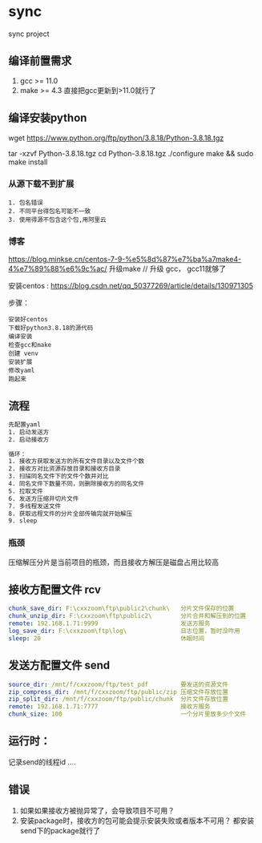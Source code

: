 # sync

sync project

## 编译前置需求

1. gcc >= 11.0
2. make >= 4.3
   直接把gcc更新到>11.0就行了

## 编译安装python

wget https://www.python.org/ftp/python/3.8.18/Python-3.8.18.tgz

tar -xzvf Python-3.8.18.tgz
cd Python-3.8.18.tgz
./configure
make && sudo make install

### 从源下载不到扩展

```
1. 包名错误
2. 不同平台得包名可能不一致
3. 使用得源不包含这个包,用阿里云
```

### 博客

https://blog.minkse.cn/centos-7-9-%e5%8d%87%e7%ba%a7make4-4%e7%89%88%e6%9c%ac/   升级make // 升级 gcc， gcc11就够了

安装centos : https://blog.csdn.net/qq_50377269/article/details/130971305

步骤：

```
安装好centos
下载好python3.8.18的源代码
编译安装
检查gcc和make
创建 venv
安装扩展
修改yaml
跑起来
```

## 流程

```txt
先配置yaml
1. 启动发送方
2. 启动接收方

循环：
1. 接收方获取发送方的所有文件目录以及文件个数
2. 接收方对比资源存放目录和接收方目录
3. 扫描同名文件下的文件个数并对比
4. 同名文件下数量不同，则删除接收方的同名文件
5. 拉取文件
6. 发送方压缩并切片文件
7. 多线程发送文件
8. 获取远程文件的分片全部传输完就开始解压
9. sleep
```


### 瓶颈
压缩解压分片是当前项目的瓶颈，而且接收方解压是磁盘占用比较高

## 接收方配置文件 rcv
```yaml
chunk_save_dir: F:\cxxzoom\ftp\public2\chunk\   分片文件保存的位置
chunk_unzip_dir: F:\cxxzoom\ftp\public2\        分片合并和解压到的位置
remote: 192.168.1.71:9999                       发送方服务
log_save_dir: F:\cxxzoom\ftp\log\               日志位置，暂时没咋用
sleep: 20                                       休眠时间
```

## 发送方配置文件 send
```yaml
source_dir: /mnt/f/cxxzoom/ftp/test_pdf         要发送的资源文件
zip_compress_dir: /mnt/f/cxxzoom/ftp/public/zip 压缩文件存放位置
zip_split_dir: /mnt/f/cxxzoom/ftp/public/chunk  分片文件存放位置
remote: 192.168.1.71:7777                       接收方服务
chunk_size: 100                                 一个分片里放多少个文件
```

## 运行时：
记录send的线程id
....


## 错误
1. 如果如果接收方被抛异常了，会导致项目不可用？
2. 安装package时，接收方的包可能会提示安装失败或者版本不可用？ 都安装send下的package就行了